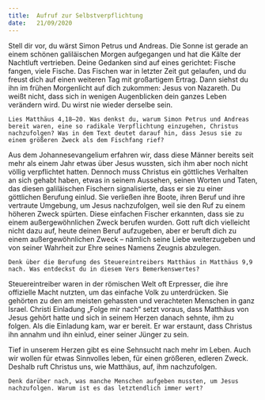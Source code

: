 ```yaml
---
title:  Aufruf zur Selbstverpflichtung
date:   21/09/2020
---
```


Stell dir vor, du wärst Simon Petrus und Andreas. Die Sonne ist gerade an einem schönen galiläischen Morgen aufgegangen und hat die Kälte der Nachtluft vertrieben. Deine Gedanken sind auf eines gerichtet: Fische fangen, viele Fische. Das Fischen war in letzter Zeit gut gelaufen, und du freust dich auf einen weiteren Tag mit großartigem Ertrag. Dann siehst du ihn im frühen Morgenlicht auf dich zukommen: Jesus von Nazareth. Du weißt nicht, dass sich in wenigen Augenblicken dein ganzes Leben verändern wird. Du wirst nie wieder derselbe sein.

`Lies Matthäus 4,18–20. Was denkst du, warum Simon Petrus und Andreas bereit waren, eine so radikale Verpflichtung einzugehen, Christus nachzufolgen? Was in dem Text deutet darauf hin, dass ­Jesus sie zu einem größeren Zweck als dem Fischfang rief?`

Aus dem Johannesevangelium erfahren wir, dass diese Männer bereits seit mehr als einem Jahr etwas über Jesus wussten, sich ihm aber noch nicht völlig verpflichtet hatten. Dennoch muss Christus ein göttliches Verhalten an sich gehabt haben, etwas in seinem Aussehen, seinen Worten und Taten, das diesen galiläischen Fischern signalisierte, dass er sie zu einer göttlichen ­Berufung einlud. Sie verließen ihre Boote, ihren Beruf und ihre vertraute Umgebung, um Jesus nachzufolgen, weil sie den Ruf zu einem höheren Zweck spürten. Diese einfachen Fischer erkannten, dass sie zu einem außergewöhnlichen Zweck berufen wurden. Gott ruft dich vielleicht nicht dazu auf, heute deinen Beruf aufzugeben, aber er beruft dich zu einem außergewöhnlichen Zweck – nämlich seine Liebe weiterzugeben und von seiner Wahrheit zur Ehre seines Namens Zeugnis abzulegen.

`Denk über die Berufung des Steuereintreibers Matthäus in Matthäus 9,9 nach. Was entdeckst du in diesem Vers Bemerkenswertes?`

Steuereintreiber waren in der römischen Welt oft Erpresser, die ihre offizielle Macht nutzten, um das einfache Volk zu unterdrücken. Sie gehörten zu den am meisten gehassten und verachteten Menschen in ganz Israel. Christi Einladung „Folge mir nach“ setzt voraus, dass Matthäus von Jesus gehört hatte und sich in seinem Herzen danach sehnte, ihm zu folgen. Als die Einladung kam, war er bereit. Er war erstaunt, dass Christus ihn annahm und ihn einlud, einer seiner Jünger zu sein.

Tief in unserem Herzen gibt es eine Sehnsucht nach mehr im Leben. Auch wir wollen für etwas Sinnvolles leben, für einen größeren, edleren Zweck. Deshalb ruft Christus uns, wie Matthäus, auf, ihm nachzufolgen.

`Denk darüber nach, was manche Menschen aufgeben mussten, um Jesus nachzufolgen. Warum ist es das letztendlich immer wert?`